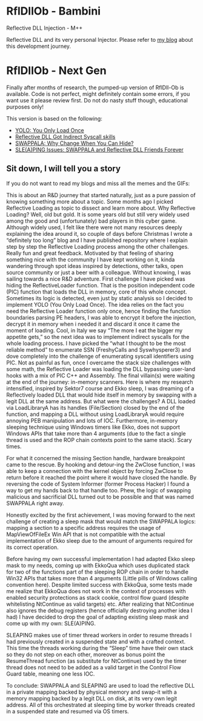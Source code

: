 # RflDllOb - Bambini
Reflective DLL Injection - M++

Reflective DLL and its very personal Injector. 
Please refer to [my blog](https://oldboy21.github.io/) about this development journey. 


# RflDllOb - Next Gen

Finally after months of research, the pumped-up version of RflDll-Ob is available. 
Code is not perfect, might definitely contain some errors, if you want use it please review first. Do not do nasty stuff though, educational purposes only! 

This version is based on the following: 

* [YOLO: You Only Load Once](https://oldboy21.github.io/posts/2024/01/yolo-you-only-load-once/)
* [Reflective DLL Got Indirect Syscall skills](https://oldboy21.github.io/posts/2024/02/reflective-dll-got-indirect-syscall-skills/) 
* [SWAPPALA: Why Change When You Can Hide?](https://oldboy21.github.io/posts/2024/05/swappala-why-change-when-you-can-hide/) 
* [SLE(A)PING Issues: SWAPPALA and Reflective DLL Friends Forever](https://oldboy21.github.io/posts/2024/06/sleaping-issues-swappala-and-reflective-dll-friends-forever/) 

## Sit down, I will tell you a story

If you do not want to read my blogs and miss all the memes and the GIFs: 

This is about an R&D journey that started naturally, just as a pure passion of knowing something more about a topic. Some months ago I picked Reflective Loading as topic to dissect and learn more about. Why Reflective Loading? Well, old but gold. It is some years old but still very widely used among the good and (unfortunately) bad players in this cyber game. Although widely used, I felt like there were not many resources deeply explaining the idea around it, so couple of days before Christmas I wrote a “definitely too long” blog and I have published repository where I explain step by step the Reflective Loading process among the other challenges. Really fun and great feedback. Motivated by that feeling of sharing something nice with the community I have kept working on it, kinda wandering through spot ideas inspired by detections, other talks, open source community or just a beer with a colleague. Without knowing, I was sailing towards a nice R&D adventure. First challenge I have picked was hiding the ReflectiveLoader function. That is the position independent code (PIC) function that loads the DLL in memory, core of this whole concept. Sometimes its logic is detected, even just by static analysis so I decided to implement YOLO (You Only Load Once). The idea relies on the fact you need the Reflective Loader function only once, hence finding the function boundaries parsing PE headers, I was able to encrypt it before the injection, decrypt it in memory when i needed it and discard it once it came the moment of loading. Cool, in Italy we say “The more I eat the bigger my appetite gets,” so the next idea was to implement indirect syscalls for the whole loading process. I have picked the “what I thought to be the most reliable method” to enumerate SSN (FreshyCalls and Syswhysperer3) and dove completely into the challenge of enumerating syscall identifiers using PIC. Not as painful as fun, once I overcame the stack size challenges with some math, the Reflective Loader was loading the DLL bypassing user-land hooks with a mix of PIC C++ and Assembly. The final villain(s) were waiting at the end of the journey: in-memory scanners. Here is where my research intensified, inspired by Sektor7 course and Ekko sleep, I was dreaming of a Reflectively loaded DLL that would hide itself in memory by swapping with a legit DLL at the same address. But what were the challenges? A DLL loaded via LoadLibraryA has its handles (File/Section) closed by the end of the function, and mapping a DLL without using LoadLibraryA would require annoying PEB manipulation and lots of IOC. Furthermore, in-memory sleeping technique using Windows timers like Ekko, does not support Windows APIs that take more than 4 arguments (due to the fact a single thread is used and the ROP chain contexts point to the same stack). Scary times.

For what it concerned the missing Section handle, hardware breakpoint came to the rescue. By hooking and detour-ing the ZwClose function, I was able to keep a connection with the kernel object by forcing ZwClose to return before it reached the point where it would have closed the handle. By reversing the code of System Informer (former Process Hacker) I found a way to get my hands back to that handle too. Phew, the logic of swapping malicious and sacrificial DLL turned out to be possible and that was named SWAPPALA right away.

Honestly excited by the first achievement, I was moving forward to the next challenge of creating a sleep mask that would match the SWAPPALA logics: mapping a section to a specific address requires the usage of MapViewOfFileEx Win API that is not compatible with the actual implementation of Ekko sleep due to the amount of arguments required for its correct operation.

Before having my own successful implementation I had adapted Ekko sleep mask to my needs, coming up with EkkoQua which uses duplicated stack for two of the functions part of the sleeping ROP chain in order to handle Win32 APIs that takes more than 4 arguments (Little pills of Windows calling convention here). Despite limited success with EkkoQua, some tests made me realize that EkkoQua does not work in the context of processes with enabled security protections as stack cookie, control flow guard (despite whitelisting NtContinue as valid targets) etc. After realizing that NtContinue also ignores the debug registers (hence officially destroying another idea I had) I have decided to drop the goal of adapting existing sleep mask and come up with my own: SLE(A)PING.

SLEAPING makes use of timer thread workers in order to resume threads I had previously created in a suspended state and with a crafted context. This time the threads working during the “Sleep” time have their own stack so they do not step on each other, moreover as bonus point the ResumeThread function (as substitute for NtContinue) used by the timer thread does not need to be added as a valid target in the Control Flow Guard table, meaning one less IOC.

To conclude: SWAPPALA and SLEAPING are used to load the reflective DLL in a private mapping backed by physical memory and swap-it with a memory mapping backed by a legit DLL on disk, at its very own legit address. All of this orchestrated at sleeping time by worker threads created in a suspended state and resumed via OS timers.